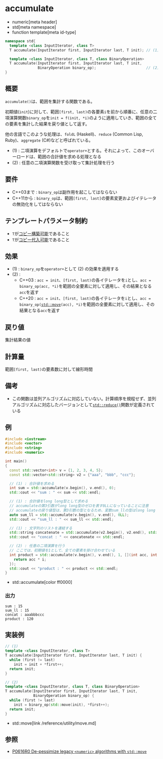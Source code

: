 # accumulate
* numeric[meta header]
* std[meta namespace]
* function template[meta id-type]

```cpp
namespace std{
  template <class InputIterator, class T>
  T accumulate(InputIterator first, InputIterator last, T init); // (1)

  template <class InputIterator, class T, class BinaryOperation>
  T accumulate(InputIterator first, InputIterator last, T init,
               BinaryOperation binary_op);                       // (2)
}
```

## 概要
`accumulate()`は、範囲を集計する関数である。

初期値(`init`)に対して、範囲`[first, last)`の各要素`i`を前から順番に、任意の二項演算関数`binary_op`を`init = f(init, *i)`のように適用していき、範囲の全ての要素を集計した結果を戻り値として返す。

他の言語でこのような処理は、`foldL` (Haskell)、`reduce` (Common Lisp, Ruby)、`aggregate` (C#)などと呼ばれている。

- (1) : 二項演算をデフォルトで`operator+`とする。それによって、このオーバーロードは、範囲の合計値を求める処理となる
- (2) : 任意の二項演算関数を受け取って集計処理を行う


## 要件
- C++03まで : `binary_op`は副作用を起こしてはならない
- C++11から : `binary_op`は、範囲`[first, last]`の要素変更およびイテレータの無効化をしてはならない


## テンプレートパラメータ制約
- `T`が[コピー構築可能](/reference/concepts/copy_constructible.md)であること
- `T`が[コピー代入可能](/reference/type_traits/is_copy_assignable.md)であること


## 効果
- (1) : `binary_op`を`operator+`として (2) の効果を適用する
- (2) :
    - C++03 : `acc = init`、`[first, last)`の各イテレータを`i`とし、`acc = binary_op(acc, *i)`を範囲の全要素に対して適用し、その結果となる`acc`を返す
    - C++20 : `acc = init`、`[first, last)`の各イテレータを`i`とし、`acc = binary_op(`[`std::move`](/reference/utility/move.md)`(acc), *i)`を範囲の全要素に対して適用し、その結果となる`acc`を返す


## 戻り値
集計結果の値


## 計算量
範囲`[first, last)`の要素数に対して線形時間


## 備考
- この関数は並列アルゴリズムに対応していない。計算順序を規程せず、並列アルゴリズムに対応したバージョンとして[`std::reduce()`](reduce.md)関数が定義されている


## 例
```cpp example
#include <iostream>
#include <vector>
#include <string>
#include <numeric>

int main()
{
  const std::vector<int> v = {1, 2, 3, 4, 5};
  const std::vector<std::string> v2 = {"aaa", "bbb", "ccc"};

  // (1) : 合計値を求める
  int sum = std::accumulate(v.begin(), v.end(), 0);
  std::cout << "sum : " << sum << std::endl;

  // (1) : 合計値をlong long型として求める
  // accumulateの第3引数がlong long型のゼロを表す0LLになっていることに注意
  // accumulateの戻り値型は、第3引数の型となるため、変数sum_llの型はlong long
  auto sum_ll = std::accumulate(v.begin(), v.end(), 0LL);
  std::cout << "sum_ll : " << sum_ll << std::endl;

  // (1) : 文字列のリストを連結する
  std::string concatenate = std::accumulate(v2.begin(), v2.end(), std::string());
  std::cout << "concat : " << concatenate << std::endl;

  // (2) : 任意の二項演算を行う
  // ここでは、初期値を1として、全ての要素を掛け合わせている
  int product = std::accumulate(v.begin(), v.end(), 1, [](int acc, int i) {
    return acc * i;
  });
  std::cout << "product : " << product << std::endl;
}
```
* std::accumulate[color ff0000]

### 出力
```
sum : 15
sum_ll : 15
concat : aaabbbccc
product : 120
```


## 実装例
```cpp
// (1)
template <class InputIterator, class T>
T accumulate(InputIterator first, InputIterator last, T init) {
  while (first != last)
    init = init + *first++;
  return init;
}

// (2)
template <class InputIterator, class T, class BinaryOperation>
T accumulate(InputIterator first, InputIterator last, T init,
             BinaryOperation binary_op) {
  while (first != last)
    init = binary_op(std::move(init), *first++);
  return init;
}
```
* std::move[link /reference/utility/move.md]


## 参照
- [P0616R0 De-pessimize legacy `<numeric>` algorithms with `std::move`](http://www.open-std.org/jtc1/sc22/wg21/docs/papers/2017/p0616r0.pdf)
